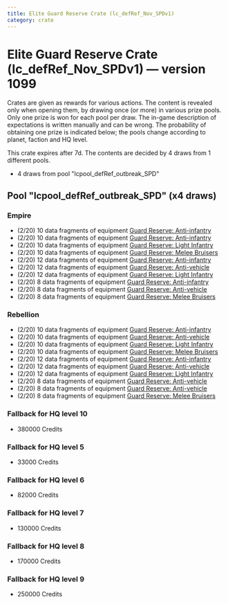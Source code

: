 ```yaml
---
title: Elite Guard Reserve Crate (lc_defRef_Nov_SPDv1)
category: crate
---
```


# Elite Guard Reserve Crate (lc_defRef_Nov_SPDv1) — version 1099

Crates are given as rewards for various actions. The content is revealed only when opening them, by drawing once (or more) in various prize pools. Only one prize is won for each pool per draw. The in-game description of expectations is written manually and can be wrong. The probability of obtaining one prize is indicated below; the pools change according to planet, faction and HQ level.

This crate expires after 7d. The contents are decided by 4 draws from 1 different pools.
  * 4 draws from pool "lcpool_defRef_outbreak_SPD"

## Pool "lcpool_defRef_outbreak_SPD" (x4 draws)

### Empire

  * (2/20) 10 data fragments of equipment [Guard Reserve: Anti-infantry](eqpEmpireBarracksSummonHeavy)
  * (2/20) 10 data fragments of equipment [Guard Reserve: Anti-infantry](eqpEmpireFactorySummonLight)
  * (2/20) 10 data fragments of equipment [Guard Reserve: Light Infantry](eqpEmpireBarracksSummonLight)
  * (2/20) 10 data fragments of equipment [Guard Reserve: Melee Bruisers](eqpEmpireBarracksSummonMedium)
  * (2/20) 12 data fragments of equipment [Guard Reserve: Anti-infantry](eqpEmpireFactorySummonLight)
  * (2/20) 12 data fragments of equipment [Guard Reserve: Anti-vehicle](eqpEmpireFactorySummonHeavy)
  * (2/20) 12 data fragments of equipment [Guard Reserve: Light Infantry](eqpEmpireBarracksSummonLight)
  * (2/20) 8 data fragments of equipment [Guard Reserve: Anti-infantry](eqpEmpireBarracksSummonHeavy)
  * (2/20) 8 data fragments of equipment [Guard Reserve: Anti-vehicle](eqpEmpireFactorySummonHeavy)
  * (2/20) 8 data fragments of equipment [Guard Reserve: Melee Bruisers](eqpEmpireBarracksSummonMedium)

### Rebellion

  * (2/20) 10 data fragments of equipment [Guard Reserve: Anti-infantry](eqpRebelFactorySummonLight)
  * (2/20) 10 data fragments of equipment [Guard Reserve: Anti-vehicle](eqpRebelBarracksSummonHeavy)
  * (2/20) 10 data fragments of equipment [Guard Reserve: Light Infantry](eqpRebelBarracksSummonLight)
  * (2/20) 10 data fragments of equipment [Guard Reserve: Melee Bruisers](eqpRebelBarracksSummonMedium)
  * (2/20) 12 data fragments of equipment [Guard Reserve: Anti-infantry](eqpRebelFactorySummonLight)
  * (2/20) 12 data fragments of equipment [Guard Reserve: Anti-vehicle](eqpRebelFactorySummonHeavy)
  * (2/20) 12 data fragments of equipment [Guard Reserve: Light Infantry](eqpRebelBarracksSummonLight)
  * (2/20) 8 data fragments of equipment [Guard Reserve: Anti-vehicle](eqpRebelBarracksSummonHeavy)
  * (2/20) 8 data fragments of equipment [Guard Reserve: Anti-vehicle](eqpRebelFactorySummonHeavy)
  * (2/20) 8 data fragments of equipment [Guard Reserve: Melee Bruisers](eqpRebelBarracksSummonMedium)

### Fallback for HQ level 10

  * 380000 Credits

### Fallback for HQ level 5

  * 33000 Credits

### Fallback for HQ level 6

  * 82000 Credits

### Fallback for HQ level 7

  * 130000 Credits

### Fallback for HQ level 8

  * 170000 Credits

### Fallback for HQ level 9

  * 250000 Credits